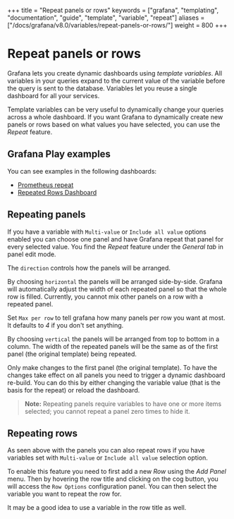 +++
title = "Repeat panels or rows"
keywords = ["grafana", "templating", "documentation", "guide", "template", "variable", "repeat"]
aliases = ["/docs/grafana/v8.0/variables/repeat-panels-or-rows/"]
weight = 800
+++

# Repeat panels or rows

Grafana lets you create dynamic dashboards using _template variables_. All variables in your queries expand to the current value of the variable before the query is sent to the database. Variables let you reuse a single dashboard for all your services.

Template variables can be very useful to dynamically change your queries across a whole dashboard. If you want
Grafana to dynamically create new panels or rows based on what values you have selected, you can use the _Repeat_ feature.

## Grafana Play examples

You can see examples in the following dashboards:

- [Prometheus repeat](https://play.grafana.org/d/000000036/prometheus-repeat)
- [Repeated Rows Dashboard](https://play.grafana.org/d/000000153/repeat-rows)

## Repeating panels

If you have a variable with `Multi-value` or `Include all value` options enabled you can choose one panel and have Grafana repeat that panel
for every selected value. You find the _Repeat_ feature under the _General tab_ in panel edit mode.

The `direction` controls how the panels will be arranged.

By choosing `horizontal` the panels will be arranged side-by-side. Grafana will automatically adjust the width
of each repeated panel so that the whole row is filled. Currently, you cannot mix other panels on a row with a repeated
panel.

Set `Max per row` to tell grafana how many panels per row you want at most. It defaults to _4_ if you don't set anything.

By choosing `vertical` the panels will be arranged from top to bottom in a column. The width of the repeated panels will be the same as of the first panel (the original template) being repeated.

Only make changes to the first panel (the original template). To have the changes take effect on all panels you need to trigger a dynamic dashboard re-build.
You can do this by either changing the variable value (that is the basis for the repeat) or reload the dashboard.

> **Note:** Repeating panels require variables to have one or more items selected; you cannot repeat a panel zero times to hide it.

## Repeating rows

As seen above with the panels you can also repeat rows if you have variables set with `Multi-value` or
`Include all value` selection option.

To enable this feature you need to first add a new _Row_ using the _Add Panel_ menu. Then by hovering the row title and
clicking on the cog button, you will access the `Row Options` configuration panel. You can then select the variable
you want to repeat the row for.

It may be a good idea to use a variable in the row title as well.
